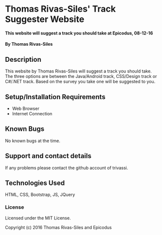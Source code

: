 # Thomas Rivas-Siles' Track Suggester Website

#### This website will suggest a track you should take at Epicodus, 08-12-16

#### By Thomas Rivas-Siles

## Description

This website by Thomas Rivas-Siles will suggest a track you should take. The three options are between the Java/Android track, CSS/Design track or C#/.NET track. Based on the survey you take one will be suggested to you.

## Setup/Installation Requirements

* Web Browser
* Internet Connection

## Known Bugs

No known bugs at the time.

## Support and contact details

If any problems please contact the github account of trivassi.

## Technologies Used

HTML, CSS, Bootstrap, JS, JQuery

### License

Licensed under the MIT License.

Copyright (c) 2016 Thomas Rivas-Siles and Epicodus
